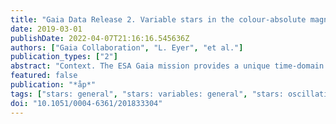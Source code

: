 ```yaml
---
title: "Gaia Data Release 2. Variable stars in the colour-absolute magnitude diagram"
date: 2019-03-01
publishDate: 2022-04-07T21:16:16.545636Z
authors: ["Gaia Collaboration", "L. Eyer", "et al."]
publication_types: ["2"]
abstract: "Context. The ESA Gaia mission provides a unique time-domain survey for more than 1.6 billion sources with G ensuremathłesssim 21 mag.  Aims: We showcase stellar variability in the Galactic colour-absolute magnitude diagram (CaMD). We focus on pulsating, eruptive, and cataclysmic variables, as well as on stars that exhibit variability that is due to rotation and eclipses.  Methods: We describe the locations of variable star classes, variable object fractions, and typical variability amplitudes throughout the CaMD and show how variability-related changes in colour and brightness induce ``motions''. To do this, we use 22 months of calibrated photometric, spectro-photometric, and astrometric Gaia data of stars with a significant parallax. To ensure that a large variety of variable star classes populate the CaMD, we crossmatched Gaia sources with known variable stars. We also used the statistics and variability detection modules of the Gaia variability pipeline. Corrections for interstellar extinction are not implemented in this article.  Results: Gaia enables the first investigation of Galactic variable star populations in the CaMD on a similar, if not larger, scale as was previously done in the Magellanic Clouds. Although the observed colours are not corrected for reddening, distinct regions are visible in which variable stars occur. We determine variable star fractions to within the current detection thresholds of Gaia. Finally, we report the most complete description of variability-induced motion within the CaMD to date.  Conclusions: Gaia enables novel insights into variability phenomena for an unprecedented number of stars, which will benefit the understanding of stellar astrophysics. The CaMD of Galactic variable stars provides crucial information on physical origins of variability in a way that has previously only been accessible for Galactic star clusters or external galaxies. Future Gaia data releases will enable significant improvements over this preview by providing longer time series, more accurate astrometry, and additional data types (time series BP and RP spectra, RVS spectra, and radial velocities), all for much larger samples of stars. A movie associated to Fig. 11 is available at <A href=``https://www.aanda.org/10.1051/0004-6361/2 01833304/olm''>https://www.aanda.org</A>.Data are only available at the CDS via anonymous ftp to <A href=``http://cdsarc.u-strasb g.fr''>http://cdsarc.u-strasbg.fr</A> (ftp://130.79.128.5) or via <A href=``http://cdsarc.u-strasbg.fr/viz- bin/qcat?J/A+A/623/A110''>http://cdsarc.u-strasbg.fr/viz- bin/qcat?J/A+A/623/A110</A>."
featured: false
publication: "*åp*"
tags: ["stars: general", "stars: variables: general", "stars: oscillations", "binaries: eclipsing", "surveys", "methods: data analysis", "Astrophysics - Solar and Stellar Astrophysics"]
doi: "10.1051/0004-6361/201833304"
---
```

